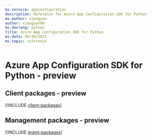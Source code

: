 ```yaml
---
ms.service: appconfiguration
description: Reference for Azure App Configuration SDK for Python
ms.author: xiangyan
author: xiangyan99
ms.devlang: python
title: Azure App Configuration SDK for Python
ms.data: 09/30/2022
ms.topic: reference
---
```

# Azure App Configuration SDK for Python - preview

## Client packages - preview
[!INCLUDE [client-packages](app-configuration-client-index.md)]
## Management packages - preview
[!INCLUDE [mgmt-packages](app-configuration-mgmt-index.md)]